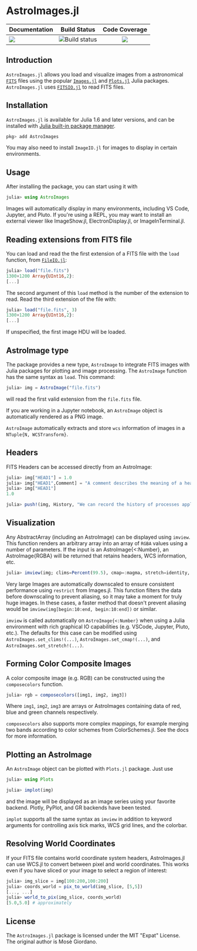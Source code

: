 # AstroImages.jl

| **Documentation** | **Build Status**                          | **Code Coverage**               |
|:------------------|:-----------------------------------------:|:-------------------------------:|
| [![](https://img.shields.io/badge/docs-dev-blue.svg)](https://juliaastro.github.io/AstroImages.jl/dev/) | ![Build status](https://github.com/JuliaAstro/AstroImages/actions/workflows/ci.yml/badge.svg) | [![][codecov-img]][codecov-url] |

Introduction
------------

`AstroImages.jl` allows you load and visualize  images from a
astronomical [`FITS`](https://en.wikipedia.org/wiki/FITS) files using the
popular [`Images.jl`](https://github.com/JuliaImages/Images.jl)
and [`Plots.jl`](https://github.com/JuliaPlots/Plots.jl) Julia packages.
`AstroImages.jl` uses [`FITSIO.jl`](https://github.com/JuliaAstro/FITSIO.jl) to
read FITS files.

Installation
------------

`AstroImages.jl` is available for Julia 1.6 and later versions, and can be
installed with [Julia built-in package
manager](https://docs.julialang.org/en/v1/stdlib/Pkg/).

```julia
pkg> add AstroImages
```

You may also need to install `ImageIO.jl` for images to display in certain environments.

Usage
-----

After installing the package, you can start using it with

```julia
julia> using AstroImages
```

Images will automatically display in many environments, including VS Code, Jupyter, and Pluto.
If you're using a REPL, you may want to install an external viewer like ImageShow.jl, ElectronDisplay.jl,
or ImageInTerminal.jl.

## Reading extensions from FITS file

You can load and read the the first extension of a FITS file with the `load`
function, from [`FileIO.jl`](https://github.com/JuliaIO/FileIO.jl):

```julia
julia> load("file.fits")
1300×1200 Array{UInt16,2}:
[...]
```

The second argument of this `load` method is the number of the extension to
read.  Read the third extension of the file with:

```julia
julia> load("file.fits", 3)
1300×1200 Array{UInt16,2}:
[...]
```

If unspecified, the first image HDU will be loaded.

## AstroImage type

The package provides a new type, `AstroImage` to integrate FITS images with
Julia packages for plotting and image processing.  The `AstroImage` function has
the same syntax as `load`.  This command:

```julia
julia> img = AstroImage("file.fits")
```

will read the first valid extension from the `file.fits` file.

If you are working in a Jupyter notebook, an `AstroImage` object is
automatically rendered as a PNG image.

`AstroImage` automatically extracts and store `wcs` information of images in a `NTuple{N, WCSTransform}`.

## Headers
FITS Headers can be accessed directly from an AstroImage:
```julia
julia> img["HEAD1"] = 1.0
julia> img["HEAD1",Comment] = "A comment describes the meaning of a header keyword"
julia> img["HEAD1"]
1.0

julia> push!(img, History, "We can record the history of processes applied to this image in header HISTORY entries.")
```

## Visualization

Any AbstractArray (including an AstroImage) can be displayed using `imview`. This function renders an
arbitrary array into an array of `RGBA` values using a number of parameters. If the input is an AstroImage{<:Number},
an AstroImage{RGBA} will be returned that retains headers, WCS information, etc.

```julia
julia> imview(img; clims=Percent(99.5), cmap=:magma, stretch=identity, contrast=1.0, bias=0.5)
```

Very large Images are automatically downscaled to ensure consistent performance using `restrict` from Images.jl. This function filters the data before downscaling to prevent aliasing, so it may take a moment for truly huge images. In these cases, a faster method that doesn't prevent aliasing would be `imview(img[begin:10:end, begin:10:end])` or similar.

`imview` is called automatically on `AstroImage{<:Number}` when using a Julia environment with rich graphical IO capabilities (e.g. VSCode, Jupyter, Pluto, etc.).
The defaults for this case can be modified using `AstroImages.set_clims!(...)`, `AstroImages.set_cmap!(...)`, and `AstroImages.set_stretch!(...)`.

## Forming Color Composite Images

A color composite image (e.g. RGB) can be constructed using the `composecolors` function.
```julia
julia> rgb = composecolors([img1, img2, img3])
```
Where `img1`, `img2`, `img3` are arrays or AstroImages containing data of red, blue and  green channels respectively.

`composecolors` also supports more complex mappings, for example merging two bands according to color schemes from
ColorSchemes.jl.
See the docs for more information.


## Plotting an AstroImage

An `AstroImage` object can be plotted with `Plots.jl` package.  Just use

```julia
julia> using Plots

julia> implot(img)
```

and the image will be displayed as an image series using your favorite backend.
Plotly, PyPlot, and GR backends have been tested.

`implot` supports all the same syntax as `imview` in addition to keyword arguments
for controlling axis tick marks, WCS grid lines, and the colorbar.

## Resolving World Coordinates
If your FITS file contains world coordinate system headers, AstroImages.jl can use WCS.jl to convert between pixel and world coordinates.
This works even if you have sliced or your image to select a region of interest:

```julia
julia> img_slice = img[100:200,100:200]
julia> coords_world = pix_to_world(img_slice, [5,5])
[..., ...]
julia> world_to_pix(img_slice, coords_world)
[5.0,5.0] # approximately
```

License
-------

The `AstroImages.jl` package is licensed under the MIT "Expat" License.  The
original author is Mosè Giordano.


[codecov-img]: http://codecov.io/github/JuliaAstro/AstroImages.jl/coverage.svg?branch=master
[codecov-url]: http://codecov.io/github/JuliaAstro/AstroImages.jl?branch=master
